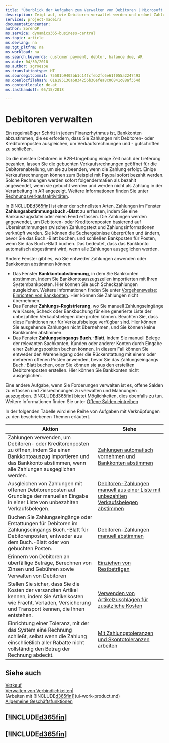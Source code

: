 ```yaml
---
title: "Überblick der Aufgaben zum Verwalten von Debitoren | Microsoft Docs"
description: Zeigt auf, wie Debitoren verwaltet werden und ordnet Zahlungen einem Debitor oder Kreditorenposten zu.
services: project-madeira
documentationcenter: 
author: SorenGP
ms.service: dynamics365-business-central
ms.topic: article
ms.devlang: na
ms.tgt_pltfrm: na
ms.workload: na
ms.search.keywords: customer payment, debtor, balance due, AR
ms.date: 04/30/2018
ms.author: sgroespe
ms.translationtype: HT
ms.sourcegitcommit: 75501b9402bb1c14fcfeb2fc6e61f055a2247493
ms.openlocfilehash: 01a195130a6834256b30efea8c06841c88af354d
ms.contentlocale: de-at
ms.lasthandoff: 05/15/2018

---
```

# <a name="managing-receivables"></a>Debitoren verwalten
Ein regelmäßiger Schritt in jedem Finanzrhythmus ist, Bankkonten abzustimmen, die es erfordern, dass Sie Zahlungen mit Debitoren- oder Kreditorenposten ausgleichen, um Verkaufsrechnungen und - gutschriften zu schließen.

Da die meisten Debitoren in B2B-Umgebung einige Zeit nach der Lieferung bezahlen, lassen Sie die gebuchten Verkaufsrechnungen geöffnet für die Debitorenabteilung, um sie zu beenden, wenn die Zahlung erfolgt. Einige Verkaufsrechnungen können zum Beispiel mit Paypal sofort bezahlt werden. Solche Rechnungen werden sofort folgendermaßen als bezahlt angewendet, wenn sie gebucht werden und werden nicht als Zahlung in der Verarbeitung in AR angezeigt. Weitere Informationen finden Sie unter [Rechnungsverkaufsaktivitäten](sales-how-invoice-sales.md).  

In [!INCLUDE[d365fin](includes/d365fin_md.md)] ist einer der schnellsten Arten, Zahlungen im Fenster **Zahlungsabstimmungsbuch.-Blatt** zu erfassen, indem Sie eine Bankauszugsdatei oder einen Feed erfassen. Die Zahlungen werden angewendet, um Debitoren- oder Kreditorenposten basierend auf Übereinstimmungen zwischen Zahlungstext und Zahlungsinformationen verknüpft werden. Sie können die Suchergebnisse überprüfen und ändern, bevor Sie das Buch.-Blatt buchen, und schließen Bankposten für Posten, wenn Sie das Buch.-Blatt buchen. Das bedeutet, dass das Bankkonto automatisch abgestimmt wird, wenn alle Zahlungen ausgeglichen werden.

Andere Fenster gibt es, wo Sie entweder Zahlungen anwenden oder Bankkonten abstimmen können:

* Das Fenster **Bankkontoabstimmung**, in dem Sie Bankkonten abstimmen, indem Sie Bankkontoauszugszeilen importierten mit Ihren Systembankposten. Hier können Sie auch Scheckzahlungen ausgleichen. Weitere Informationen finden Sie unter [Vorgehensweise: Einrichten von Bankkonten](bank-how-reconcile-bank-accounts-separately.md). Hier können Sie Zahlungen nicht übernehmen.
* Das Fenster **Zahlungs-Registrierung**, wo Sie manuell Zahlungseingänge wie Kasse, Scheck oder Bankbuchung für eine generierte Liste der unbezahlten Verkaufsbelegen überprüfen können. Beachten Sie, dass diese Funktionen nur für Verkaufsbelege verfügbar sind. Hier können Sie ausgehende Zahlungen nicht übernehmen, und Sie können keine Bankkonten abstimmen.
* Das Fenster **Zahlungseingangs Buch.-Blatt**, indem Sie manuell Belege der relevanten Sachkonten, Kunden oder anderer Konten durch Eingabe einer Zahlungsposition buchen können. In diesem Fall können Sie entweder den Wareneingang oder die Rückerstattung mit einem oder mehreren offenen Posten anwenden, bevor Sie das Zahlungseingangs Buch.-Blatt buchen, oder Sie können sie aus den erstellten Debitorenposten erstellen. Hier können Sie Bankkonten nicht ausgeglichen.  

Eine andere Aufgabe, wenn Sie Forderungen verwalten ist es, offene Salden zu erfassen und Zinsrechnungen zu verwalten und Mahnungen auszugeben. [!INCLUDE[d365fin](includes/d365fin_md.md)] bietet Möglichkeiten, dies ebenfalls zu tun. Weitere Informationen finden Sie unter [Offene Salden eintreiben](receivables-collect-outstanding-balances.md)  

In der folgenden Tabelle wird eine Reihe von Aufgaben mit Verknüpfungen zu den beschriebenen Themen erläutert.  

| Aktion | Siehe |
| --- | --- |
| Zahlungen verwenden, um Debitoren- oder Kreditorenposten zu öffnen, indem Sie einen Bankkontoauszug importieren und das Bankkonto abstimmen, wenn alle Zahlungen ausgeglichen werden. |[Zahlungen automatisch vornehmen und Bankkonten abstimmen](receivables-apply-payments-auto-reconcile-bank-accounts.md) |
| Ausgleichen von Zahlungen mit offenen Debitorenposten auf Grundlage der manuellen Eingabe in einer Liste von unbezahlten Verkaufsbelegen. |[Debitoren-Zahlungen manuell aus einer Liste mit unbezahlten Verkaufsbelegen abstimmen](receivables-how-reconcile-customer-payments-list-unpaid-sales-documents.md) |
| Buchen Sie Zahlungseingänge oder Erstattungen für Debitoren im Zahlungseingangs Buch.-Blatt für Debitorenposten, entweder aus dem Buch.-Blatt oder von gebuchten Posten. |[Debitoren-Zahlungen manuell abstimmen](receivables-how-apply-sales-transactions-manually.md) |
| Erinnern von Debitoren an überfällige Beträge, Berechnen von Zinsen und Gebühren sowie Verwalten von Debitoren |[Einziehen von Restbeträgen](receivables-collect-outstanding-balances.md) |
|Stellen Sie sicher, dass Sie die Kosten der versandten Artikel kennen, indem Sie Artikelkosten wie Fracht, Verladen, Versicherung und Transport kennen, die Ihnen entstehen.|[Verwenden von Artikelzuschlägen für zusätzliche Kosten](payables-how-assign-item-charges.md)|
|Einrichtung einer Toleranz, mit der das System eine Rechnung schließt, selbst wenn die Zahlung einschließlich aller Rabatte nicht vollständig den Betrag der Rechnung abdeckt.|[Mit Zahlungstoleranzen und Skontotoleranzen arbeiten](finance-payment-tolerance-and-payment-discount-tolerance.md)|
## <a name="see-also"></a>Siehe auch
[Verkauf](sales-manage-sales.md)  
[Verwalten von Verbindlichkeiten|](payables-manage-payables.md)  
[Arbeiten mit [!INCLUDE[d365fin](includes/d365fin_md.md)]](ui-work-product.md)  
[Allgemeine Geschäftsfunktionen](ui-across-business-areas.md)

## [!INCLUDE[d365fin](includes/free_trial_md.md)]  
## [!INCLUDE[d365fin](includes/training_link_md.md)]

